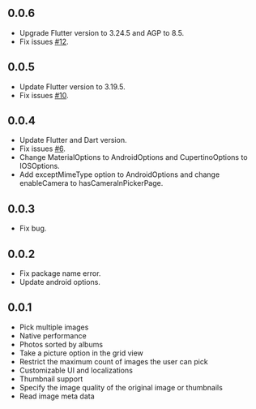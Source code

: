## 0.0.6
* Upgrade Flutter version to 3.24.5 and AGP to 8.5.
* Fix issues [#12](https://github.com/cj123195/multi_image_picker_plus/issues/12).

## 0.0.5
* Update Flutter version to 3.19.5.
* Fix issues [#10](https://github.com/cj123195/multi_image_picker_plus/issues/10).

## 0.0.4
* Update Flutter and Dart version.
* Fix issues [#6](https://github.com/cj123195/multi_image_picker_plus/issues/6).
* Change MaterialOptions to AndroidOptions and CupertinoOptions to IOSOptions.
* Add exceptMimeType option to AndroidOptions and change enableCamera to hasCameraInPickerPage.

## 0.0.3
* Fix bug.

## 0.0.2
* Fix package name error.
* Update android options.

## 0.0.1
* Pick multiple images
* Native performance
* Photos sorted by albums
* Take a picture option in the grid view
* Restrict the maximum count of images the user can pick
* Customizable UI and localizations
* Thumbnail support
* Specify the image quality of the original image or thumbnails
* Read image meta data